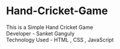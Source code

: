 # Hand-Cricket-Game
This is a Simple Hand Cricket Game
<br>
Developer - Sanket Ganguly
<br>
Technology Used - HTML , CSS , JavaScript
